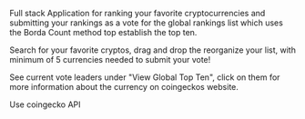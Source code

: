Full stack Application for ranking your favorite cryptocurrencies and submitting your rankings as a vote for the global rankings list which uses the Borda Count method top establish the top ten.

Search for your favorite cryptos, drag and drop the reorganize your list, with minimum of 5 currencies needed to submit your vote!

See current vote leaders under "View Global Top Ten", click on them for more information about the currency on coingeckos website.

Use coingecko API 
